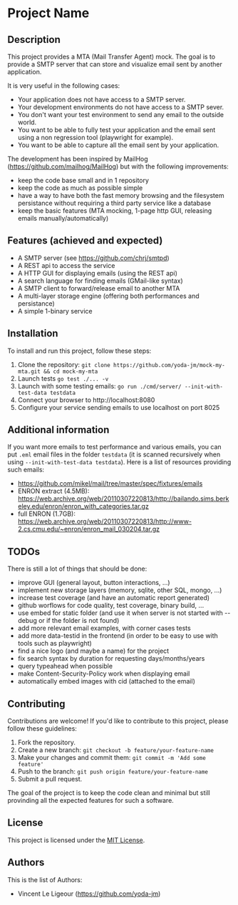 # Project Name

## Description

This project provides a MTA (Mail Transfer Agent) mock. The goal is to provide
a SMTP server that can store and visualize email sent by another application.

It is very useful in the following cases:
- Your application does not have access to a SMTP server.
- Your development environments do not have access to a SMTP sever.
- You don't want your test environment to send any email to the outside world.
- You want to be able to fully test your application and the email sent using a non regression tool (playwright for example).
- You want to be able to capture all the email sent by your application.

The development has been inspired by MailHog (https://github.com/mailhog/MailHog) but with the following improvements:
- keep the code base small and in 1 repository
- keep the code as much as possible simple
- have a way to have both the fast memory browsing and the filesystem persistance without requiring a third party service like a database
- keep the basic features (MTA mocking, 1-page http GUI, releasing emails manually/automatically)

## Features (achieved and expected)

- A SMTP server (see https://github.com/chrj/smtpd)
- A REST api to access the service
- A HTTP GUI for displaying emails (using the REST api)
- A search language for finding emails (GMail-like syntax)
- A SMTP client to forward/release email to another MTA
- A multi-layer storage engine (offering both performances and persistance)
- A simple 1-binary service

## Installation

To install and run this project, follow these steps:

1. Clone the repository: `git clone https://github.com/yoda-jm/mock-my-mta.git && cd mock-my-mta`
2. Launch tests `go test ./... -v`
3. Launch with some testing emails: `go run ./cmd/server/ --init-with-test-data testdata`
4. Connect your browser to http://localhost:8080
5. Configure your service sending emails to use localhost on port 8025

## Additional information

If you want more emails to test performance and various emails, you can put `.eml` email files
in the folder `testdata` (it is scanned recursively when using  `--init-with-test-data testdata`).
Here is a list of resources providing such emails:
- https://github.com/mikel/mail/tree/master/spec/fixtures/emails
- ENRON extract (4.5MB): https://web.archive.org/web/20110307220813/http://bailando.sims.berkeley.edu/enron/enron_with_categories.tar.gz
- full ENRON (1.7GB): https://web.archive.org/web/20110307220813/http://www-2.cs.cmu.edu/~enron/enron_mail_030204.tar.gz

## TODOs

There is still a lot of things that should be done:
- improve GUI (general layout, button interactions, ...)
- implement new storage layers (memory, sqlite, other SQL, mongo, ...)
- increase test coverage (and have an automatic report generated)
- github worflows for code quality, test coverage, binary build, ...
- use embed for static folder (and use it when server is not started with --debug or if the folder is not found)
- add more relevant email examples, with corner cases tests
- add more data-testid in the frontend (in order to be easy to use with tools such as playwright)
- find a nice logo (and maybe a name) for the project
- fix search syntax by duration for requesting days/months/years
- query typeahead when possible
- make Content-Security-Policy work when displaying email
- automatically embed images with cid (attached to the email)

## Contributing

Contributions are welcome! If you'd like to contribute to this project, please follow these guidelines:

1. Fork the repository.
2. Create a new branch: `git checkout -b feature/your-feature-name`
3. Make your changes and commit them: `git commit -m 'Add some feature'`
4. Push to the branch: `git push origin feature/your-feature-name`
5. Submit a pull request.

The goal of the project is to keep the code clean and minimal but still provinding all the expected features for such a software.

## License

This project is licensed under the [MIT License](LICENSE).

## Authors

This is the list of Authors:
- Vincent Le Ligeour (https://github.com/yoda-jm)